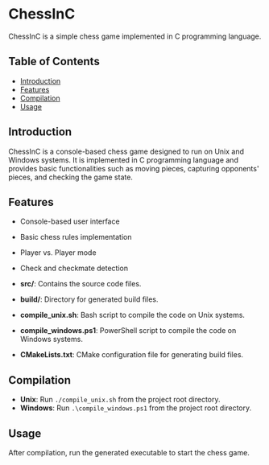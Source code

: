 # ChessInC

ChessInC is a simple chess game implemented in C programming language.

## Table of Contents
- [Introduction](#introduction)
- [Features](#features)
- [Compilation](#compilation)
- [Usage](#usage)

## Introduction

ChessInC is a console-based chess game designed to run on Unix and Windows systems. It is implemented in C programming language and provides basic functionalities such as moving pieces, capturing opponents' pieces, and checking the game state.

## Features

- Console-based user interface
- Basic chess rules implementation
- Player vs. Player mode
- Check and checkmate detection

- **src/**: Contains the source code files.
- **build/**: Directory for generated build files.
- **compile_unix.sh**: Bash script to compile the code on Unix systems.
- **compile_windows.ps1**: PowerShell script to compile the code on Windows systems.
- **CMakeLists.txt**: CMake configuration file for generating build files.

## Compilation

- **Unix**: Run `./compile_unix.sh` from the project root directory.
- **Windows**: Run `.\compile_windows.ps1` from the project root directory.

## Usage

After compilation, run the generated executable to start the chess game.
